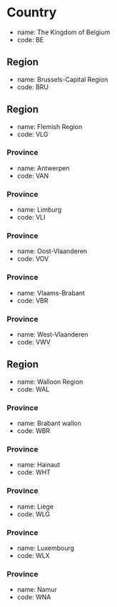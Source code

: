 # Country
- name: The Kingdom of Belgium
- code: BE

## Region
- name: Brussels-Capital Region
- code: BRU

## Region
- name: Flemish Region
- code: VLG

### Province
- name: Antwerpen
- code: VAN

### Province
- name: Limburg
- code: VLI

### Province
- name: Oost-Vlaanderen
- code: VOV

### Province
- name: Vlaams-Brabant
- code: VBR

### Province
- name: West-Vlaanderen
- code: VWV

## Region
- name: Walloon Region
- code: WAL

### Province
- name: Brabant wallon 
- code: WBR

### Province
- name: Hainaut 
- code: WHT

### Province
- name: Liège
- code: WLG

### Province
- name: Luxembourg
- code: WLX

### Province
- name: Namur 
- code: WNA
